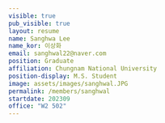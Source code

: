 ```yaml
---
visible: true
pub_visible: true
layout: resume
name: Sanghwa Lee
name_kor: 이상화
email: sanghwal22@naver.com
position: Graduate
affiliation: Chungnam National University
position-display: M.S. Student
image: assets/images/sanghwal.JPG
permalink: /members/sanghwal
startdate: 202309
office: "W2 502"
---
```

